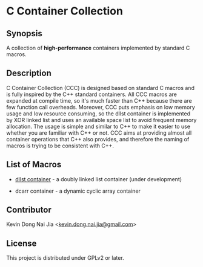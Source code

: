 # C Container Collection

## Synopsis

A collection of **high-performance** containers implemented by standard C macros.

## Description

C Container Collection (CCC) is designed based on standard C macros and is fully inspired by the C++ standard containers. All CCC macros are expanded at compile time, so it's much faster than C++ because there are few function call overheads. Moreover, CCC puts emphasis on low memory usage and low resource consuming, so the dllst container is implemented by XOR linked list and uses an available space list to avoid frequent memory allocation. The usage is simple and similar to C++ to make it easier to use whether you are familiar with C++ or not. CCC aims at providing almost all container operations that C++ also provides, and therefore the naming of macros is trying to be consistent with C++.

## List of Macros

* <a href="http://people.cs.nctu.edu.tw/~dongnj/C-Container-Collection/doc/macros-list.html" target="_blank">dllst container</a> - a doubly linked list container (under development)

* dcarr container - a dynamic cyclic array container

## Contributor

Kevin Dong Nai Jia <<kevin.dong.nai.jia@gmail.com>>

## License

This project is distributed under GPLv2 or later.

